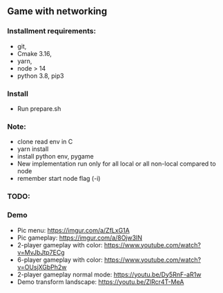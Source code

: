 ## Game with networking


### Installment requirements:

* git, 
* Cmake 3.16,
* yarn,
* node > 14
* python 3.8, pip3


### Install
* Run prepare.sh


### Note:

* clone read env in C
* yarn install
* install python env, pygame
* New implementation run only for all local or all non-local compared to node
* remember start node flag (-i)


### TODO:



### Demo

* Pic menu: https://imgur.com/a/ZfLxG1A
* Pic gameplay: https://imgur.com/a/8Ojw3IN
* 2-player gameplay with color: https://www.youtube.com/watch?v=MvJbJtp7ECg
* 6-player gameplay with color: https://www.youtube.com/watch?v=OUsjXGbPh2w
* 2-player gameplay normal mode: https://youtu.be/Dy5RnF-aR1w
* Demo transform landscape: https://youtu.be/ZlRcr4T-MeA
